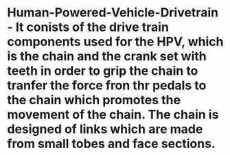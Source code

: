 # Human-Powered-Vehicle-Drivetrain - It conists of the drive train components used for the HPV, which is the chain and the crank set with teeth in order to grip the chain to tranfer the force fron thr pedals to the chain which promotes the movement of the chain. The chain is designed of links which are made from small tobes and face sections.
